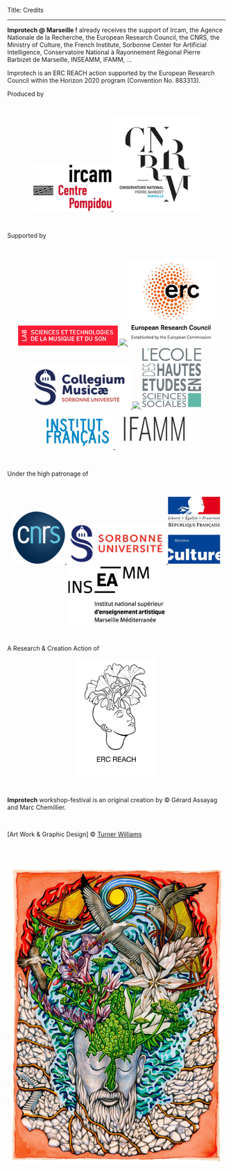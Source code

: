 Title: Credits

---

**Improtech @ Marseille !** already receives the support of Ircam, the Agence Nationale de la Recherche, the European Research Council, the CNRS, the Ministry of Culture, the French Institute, Sorbonne Center for Artificial Intelligence, Conservatoire National à Rayonnement Régional Pierre Barbizet de Marseille, INSEAMM, IFAMM, ...

Improtech is an ERC REACH action supported by the European Research Council within the Horizon 2020 program (Convention No. 883313).


Produced by

<br>
<p align="center">
<a target="_blank" href="https://www.ircam.fr"> <img  src="../images/Logo_Ircam.jpg" width="180"> </a>
<a target="_blank" href="http://esadmm.fr/conservatoire/presentation/presentation/"> <img  src="../images/Logo_CNRRM.jpg" width="200"> </a>
</p>
<br>

Supported by

<br>
<p align="center">
<a target="_blank" href="http://www.ircam.fr/recherche"> <img  src="../images/LOGO_STMS.jpg" width="230"> </a>
<a target="_blank" href="https://anr.fr/"> <img  src="../images/Logo_ANR.jpg" width="150"> </a>
<a target="_blank" href="https://erc.europa.eu/"> <img  src="../images/LOGO_ERC.jpg" width="200"> </a>
<a target="_blank" href="http://collegium.musicae.sorbonne-universites.fr"> <img  src="../images/logo_collegiumMusicae_CMJN.png" width="230"> </a>
<a target="_blank" href="http://digitaljazz.fr"> <img  src="../images/DjazzLOGO.png" width="150"> </a>
<a target="_blank" href="https://www.ehess.fr/"> <img  src="../images/Logo_EHESS.png" width="140"> </a>
<a target="_blank" href="http://www.ifa.gr/fr/"> <img  src="../images/LOGO_Institut_Francais.png" width="170"> </a>
<a target="_blank" href="hhttp://esadmm.fr/institut-beaux-arts/"> <img  src="../images/Logo_IFAMM.png" width="180x  "> </a>

</p>
<br>

Under the high patronage of

<br>

<p align="center">
<a target="_blank" href="https://www.cnrs.fr"> <img  src="../images/LOGO_CNRS.png" width="120"> </a>
<a target="_blank" href="https://www.sorbonne-universite.fr/"> <img  src="../images/Logo_SU.png" width="230"> </a>
<a target="_blank" href="https://www.culture.gouv.fr/"> <img  src="../images/Logo_MCulture.jpg" width="120"> </a>
<a target="_blank" href="http://esadmm.fr/"> <img  src="../images/Logo_INSEAMM.jpg" width="230"> </a>
</p>

<br>

A Research & Creation Action of

<p align="center">
<a target="_blank" href="https://repmus.ircam.fr/REACH"> <img  src="../images/Logo_REACH.png" width="180"> </a>
</p>

<br>

**Improtech** workshop-festival is an original creation by © Gérard Assayag and Marc Chemillier.

<br>

[Art Work & Graphic Design] © [Turner Williams](https://turnerwilliamsjr.com/)

 <br>
 <br>


 <p align="center">
   <img src="../images/IKPoster1b.jpg" width="500">
 </p>
